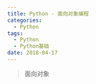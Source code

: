 ```yaml
---
title: Python - 面向对象编程
categories:
  - Python
tags:
  - Python
  - Python基础
date: 2018-04-17
---
```


> 面向对象


<!-- more -->